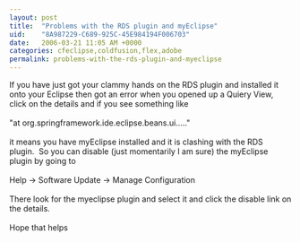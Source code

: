 ```yaml
---
layout: post
title:  "Problems with the RDS plugin and myEclipse"
uid:	"8A987229-C689-925C-45E984194F006703"
date:   2006-03-21 11:05 AM +0000
categories: cfeclipse,coldfusion,flex,adobe
permalink: problems-with-the-rds-plugin-and-myeclipse
---
```

If you have just got your clammy hands on the RDS plugin and installed it onto your Eclipse then got an error when you opened up a Quiery View, click on the details and if you see something like<br /><br />&quot;at org.springframework.ide.eclipse.beans.ui.....&quot;<br /><br />it means you have myEclipse installed and it is clashing with the RDS plugin.&nbsp; So you can disable (just momentarily I am sure) the myEclipse plugin by going to <br /><br />Help -&gt; Software Update -&gt; Manage Configuration <br /><br />There look for the myeclipse plugin and select it and click the disable link on the details. <br /><br />Hope that helps<br />